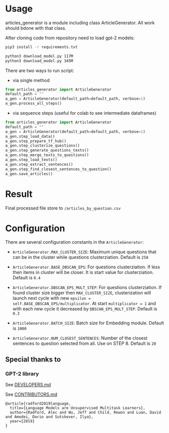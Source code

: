 # Usage

articles_generator is a module including class ArticleGenerator. All work should bdone with that class. 

After cloning code from repository need to load gpt-2 models:

```bash
pip3 install -r requirements.txt

python3 download_model.py 117M
python3 download_model.py 345M
```

There are two ways to run script:

- via single method

```python
from articles_generator import ArticleGenerator
default_path = ""
a_gen = ArticleGenerator(default_path=default_path, verbose=1)
a_gen.process_all_steps()
```

- via sequence steps (useful for colab to see intermediate dataframes)

```python
from articles_generator import ArticleGenerator
default_path = ""
a_gen = ArticleGenerator(default_path=default_path, verbose=1)
a_gen.step_load_data()
a_gen.step_prepare_tf_hub()
a_gen.step_clusterize_questions()
a_gen.step_generate_questions_texts()
a_gen.step_merge_texts_to_questions()
a_gen.step_load_texts()
a_gen.step_extract_sentences()
a_gen.step_find_closest_sentences_to_question()
a_gen.save_articles()
```

# Result
Final processed file store to `/articles_by_question.csv`

# Configuration

There are several configuration constants in the `ArticleGenerator`:


- `ArticleGenerator.MAX_CLUSTER_SIZE`: 
Maximum unique questions that can be in the cluster while questions clusterziation. Default is `250`

- `ArticleGenerator.BASE_DBSCAN_EPS`: 
For questions clusterziation.
If less then items in cluster will be closer. It is start value for clusterziation. Default is `0.4`

- `ArticleGenerator.DBSCAN_EPS_MULT_STEP`: 
For questions clusterziation.
If found cluster size bigger then `MAX_CLUSTER_SIZE`, 
clusterization will launch next cycle with new `epsilon = self.BASE_DBSCAN_EPS/multiplicator`. 
At start `multiplicator = 1` and with each new cycle it decreased by `DBSCAN_EPS_MULT_STEP`. 
Default is `0.3`

- `ArticleGenerator.BATCH_SIZE`: 
Batch size for Embedding module. Default is `1000`

- `ArticleGenerator.NUM_CLOSEST_SENTENCES`: 
Number of the closest sentences to question selected from all. Use on STEP 8. Default is `20`

## Special thanks to
### GPT-2 library
See [DEVELOPERS.md](./DEVELOPERS.md)

See [CONTRIBUTORS.md](./CONTRIBUTORS.md)


```
@article{radford2019language,
  title={Language Models are Unsupervised Multitask Learners},
  author={Radford, Alec and Wu, Jeff and Child, Rewon and Luan, David and Amodei, Dario and Sutskever, Ilya},
  year={2019}
}
```